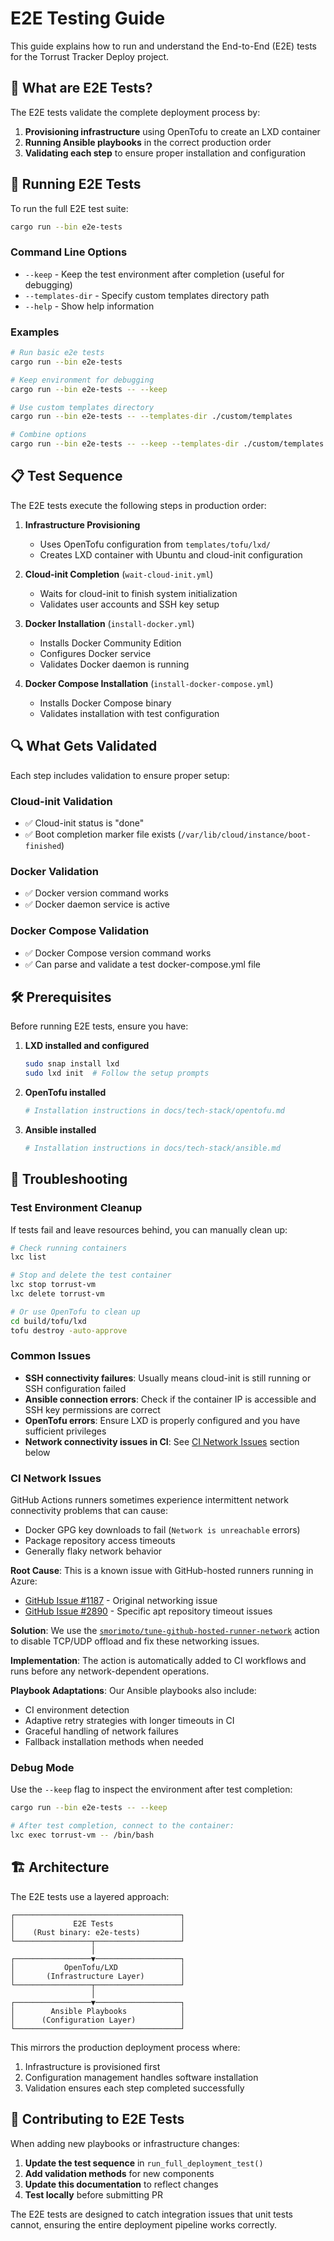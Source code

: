 # E2E Testing Guide

This guide explains how to run and understand the End-to-End (E2E) tests for the Torrust Tracker Deploy project.

## 🧪 What are E2E Tests?

The E2E tests validate the complete deployment process by:

1. **Provisioning infrastructure** using OpenTofu to create an LXD container
2. **Running Ansible playbooks** in the correct production order
3. **Validating each step** to ensure proper installation and configuration

## 🚀 Running E2E Tests

To run the full E2E test suite:

```bash
cargo run --bin e2e-tests
```

### Command Line Options

- `--keep` - Keep the test environment after completion (useful for debugging)
- `--templates-dir` - Specify custom templates directory path
- `--help` - Show help information

### Examples

```bash
# Run basic e2e tests
cargo run --bin e2e-tests

# Keep environment for debugging
cargo run --bin e2e-tests -- --keep

# Use custom templates directory
cargo run --bin e2e-tests -- --templates-dir ./custom/templates

# Combine options
cargo run --bin e2e-tests -- --keep --templates-dir ./custom/templates
```

## 📋 Test Sequence

The E2E tests execute the following steps in production order:

1. **Infrastructure Provisioning**

   - Uses OpenTofu configuration from `templates/tofu/lxd/`
   - Creates LXD container with Ubuntu and cloud-init configuration

2. **Cloud-init Completion** (`wait-cloud-init.yml`)

   - Waits for cloud-init to finish system initialization
   - Validates user accounts and SSH key setup

3. **Docker Installation** (`install-docker.yml`)

   - Installs Docker Community Edition
   - Configures Docker service
   - Validates Docker daemon is running

4. **Docker Compose Installation** (`install-docker-compose.yml`)
   - Installs Docker Compose binary
   - Validates installation with test configuration

## 🔍 What Gets Validated

Each step includes validation to ensure proper setup:

### Cloud-init Validation

- ✅ Cloud-init status is "done"
- ✅ Boot completion marker file exists (`/var/lib/cloud/instance/boot-finished`)

### Docker Validation

- ✅ Docker version command works
- ✅ Docker daemon service is active

### Docker Compose Validation

- ✅ Docker Compose version command works
- ✅ Can parse and validate a test docker-compose.yml file

## 🛠️ Prerequisites

Before running E2E tests, ensure you have:

1. **LXD installed and configured**

   ```bash
   sudo snap install lxd
   sudo lxd init  # Follow the setup prompts
   ```

2. **OpenTofu installed**

   ```bash
   # Installation instructions in docs/tech-stack/opentofu.md
   ```

3. **Ansible installed**

   ```bash
   # Installation instructions in docs/tech-stack/ansible.md
   ```

## 🐛 Troubleshooting

### Test Environment Cleanup

If tests fail and leave resources behind, you can manually clean up:

```bash
# Check running containers
lxc list

# Stop and delete the test container
lxc stop torrust-vm
lxc delete torrust-vm

# Or use OpenTofu to clean up
cd build/tofu/lxd
tofu destroy -auto-approve
```

### Common Issues

- **SSH connectivity failures**: Usually means cloud-init is still running or SSH configuration failed
- **Ansible connection errors**: Check if the container IP is accessible and SSH key permissions are correct
- **OpenTofu errors**: Ensure LXD is properly configured and you have sufficient privileges
- **Network connectivity issues in CI**: See [CI Network Issues](#ci-network-issues) section below

### CI Network Issues

GitHub Actions runners sometimes experience intermittent network connectivity problems that can cause:

- Docker GPG key downloads to fail (`Network is unreachable` errors)
- Package repository access timeouts
- Generally flaky network behavior

**Root Cause**: This is a known issue with GitHub-hosted runners running in Azure:

- [GitHub Issue #1187](https://github.com/actions/runner-images/issues/1187) - Original networking issue
- [GitHub Issue #2890](https://github.com/actions/runner-images/issues/2890) - Specific apt repository timeout issues

**Solution**: We use the [`smorimoto/tune-github-hosted-runner-network`](https://github.com/marketplace/actions/tune-github-hosted-runner-network) action to disable TCP/UDP offload and fix these networking issues.

**Implementation**: The action is automatically added to CI workflows and runs before any network-dependent operations.

**Playbook Adaptations**: Our Ansible playbooks also include:

- CI environment detection
- Adaptive retry strategies with longer timeouts in CI
- Graceful handling of network failures
- Fallback installation methods when needed

### Debug Mode

Use the `--keep` flag to inspect the environment after test completion:

```bash
cargo run --bin e2e-tests -- --keep

# After test completion, connect to the container:
lxc exec torrust-vm -- /bin/bash
```

## 🏗️ Architecture

The E2E tests use a layered approach:

```text
┌─────────────────────────────────────┐
│             E2E Tests               │
│    (Rust binary: e2e-tests)         │
└─────────────────┬───────────────────┘
                  │
┌─────────────────▼───────────────────┐
│           OpenTofu/LXD              │
│       (Infrastructure Layer)        │
└─────────────────┬───────────────────┘
                  │
┌─────────────────▼───────────────────┐
│        Ansible Playbooks            │
│      (Configuration Layer)          │
└─────────────────────────────────────┘
```

This mirrors the production deployment process where:

1. Infrastructure is provisioned first
2. Configuration management handles software installation
3. Validation ensures each step completed successfully

## 📝 Contributing to E2E Tests

When adding new playbooks or infrastructure changes:

1. **Update the test sequence** in `run_full_deployment_test()`
2. **Add validation methods** for new components
3. **Update this documentation** to reflect changes
4. **Test locally** before submitting PR

The E2E tests are designed to catch integration issues that unit tests cannot, ensuring the entire deployment pipeline works correctly.
